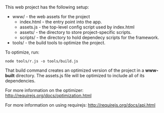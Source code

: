 
This web project has the following setup:

* www/ - the web assets for the project
    * index.html - the entry point into the app.
    * assets.js - the top-level config script used by index.html
    * assets/ - the directory to store project-specific scripts.
    * scripts/ - the directory to hold dependecy scripts for the framework.
* tools/ - the build tools to optimize the project.

To optimize, run:

    node tools/r.js -o tools/build.js

That build command creates an optimized version of the project in a
**www-built** directory. The assets.js file will be optimized to include
all of its dependencies.

For more information on the optimizer:
http://requirejs.org/docs/optimization.html

For more information on using requirejs:
http://requirejs.org/docs/api.html
